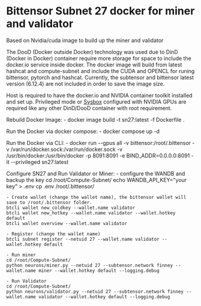 # Bittensor Subnet 27 docker for miner and validator

Based on Nvidia/cuda image to build up the miner and validator

The DooD (Docker outside Docker) technology was used due to DinD (Docker in Docker) container require more storage for space to include the docker.io service inside docker.  The docker image will build from latest hashcat and compute-subnet and include the CUDA and OPENCL for runing bittensor, pytorch and hashcat. Currently, the subtensor and bittensor latest version (6.12.4) are not included in order to save the image size.  

Host is required to have the docker.io and NVIDIA container toolkit installed and set up. Privileged mode or [Sysbox](https://github.com/nestybox/sysbox) configured with NVIDIA GPUs are required like any other DinD/DooD container with root requirement.

Rebuild Docker Image:
	- docker image build -t sn27:latest -f Dockerfile .

Run the Docker via docker compose:
	- docker compose up -d

Run the Docker via CLI:
	- docker run --gpus all -v bittensor:/root/.bittensor -v /var/run/docker.sock:/var/run/docker.sock -v /usr/bin/docker:/usr/bin/docker -p 8091:8091 -e BIND_ADDR=0.0.0.0:8091 -it --privileged sn27:latest


Configure SN27 and Run Validator or Miner:
	- configure the WANDB and backup the key
	 cd /root/Compute-Subnet/
	 echo WANDB_API_KEY="your key" > .env
	 cp .env /root/.bittensor/

	- Create wallet (change the wallet name), the bittensor wallet will save to /root/.bittensor folder.
	btcli wallet new_coldkey --wallet.name validator
	btcli wallet new_hotkey --wallet.name validator --wallet.hotkey default
	btcli wallet overview --wallet.name validator

	- Register (change the wallet name)
	btcli subnet register --netuid 27 --wallet.name validator --wallet.hotkey default

	- Run miner 
	cd /root/Compute-Subnet/
	python neurons/miner.py --netuid 27 --subtensor.network finney --wallet.name miner --wallet.hotkey default --logging.debug

	- Run Validator
	cd /root/Compute-Subnet/
	python neurons/validator.py --netuid 27 --subtensor.network finney --wallet.name validator --wallet.hotkey default --logging.debug


